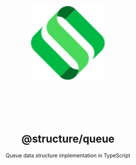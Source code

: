 <div align="center">
  <img src="../../assets/logo.svg" style="height:200px">

  <br><br><br><br><br>

  # @structure/queue

  Queue data structure implementation in TypeScript

</div align="center">

<br><br>

<div align="center">

